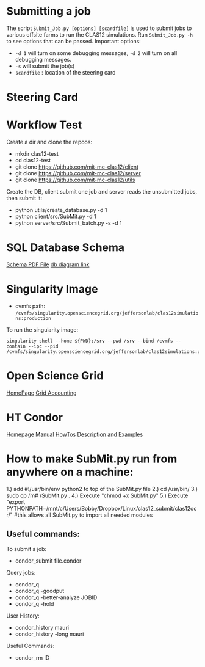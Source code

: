 # Submitting a job

The script  `Submit_Job.py [options] [scardfile]` is used to submit jobs to various offsite farms to run the CLAS12 simulations. Run `Submit_Job.py -h` to see options that can be passed. 
Important options:


* `-d 1` will turn on some debugging messages, `-d 2` will turn on all debugging messages. 
* `-s` will submit the job(s)  
*  `scardfile` : location of the steering card


# Steering Card




# Workflow Test


Create a dir and clone the repoos:
* mkdir clas12-test      
* cd clas12-test   
* git clone https://github.com/mit-mc-clas12/client  
* git clone https://github.com/mit-mc-clas12/server                
* git clone https://github.com/mit-mc-clas12/utils       

Create the DB, client submit one job and server reads the unsubmitted jobs, then submit it:

* python utils/create_database.py -d 1      
* python client/src/SubMit.py -d 1                                                                 
* python server/src/Submit_batch.py -s -d 1  



# SQL Database Schema

[Schema PDF File](CLAS12_Simulations_DB.pdf)
[db diagram link](https://dbdiagram.io/d/5c9b829bf7c5bb70c72f6c34)


# Singularity Image

* cvmfs path: ```/cvmfs/singularity.opensciencegrid.org/jeffersonlab/clas12simulations:production```

To run the singularity image:
```
singularity shell --home ${PWD}:/srv --pwd /srv --bind /cvmfs --contain --ipc --pid /cvmfs/singularity.opensciencegrid.org/jeffersonlab/clas12simulations:production
```

# Open Science Grid
[HomePage](https://support.opensciencegrid.org/support/home) [Grid Accounting](https://gracc.opensciencegrid.org/dashboard/db/gracc-home) 

# HT Condor

[Homepage](https://research.cs.wisc.edu/htcondor/index.html) [Manual](http://research.cs.wisc.edu/htcondor/manual/v8.8/contentsname.html) [HowTos](https://htcondor-wiki.cs.wisc.edu/index.cgi/wiki?p=HowToAdminRecipes) [Description and Examples](http://vivaldi.ll.iac.es/sieinvens/siepedia/pmwiki.php?n=HOWTOs.CondorSubmitFile)


# How to make SubMit.py run from anywhere on a machine:
1.) add #!/usr/bin/env python2 to top of the SubMit.py file
2.) cd /usr/bin/ 
3.) sudo cp /m# /SubMit.py .
4.) Execute "chmod +x SubMit.py"
5.) Execute "export PYTHONPATH=/mnt/c/Users/Bobby/Dropbox/Linux/clas12_submit/clas12ocr/" #this allows all SubMit.py to import all needed modules


Useful commands:
---------------------

To submit a job:

* condor_submit file.condor

Query jobs:

* condor_q
* condor_q -goodput 
* condor_q -better-analyze JOBID
* condor_q  -hold

User History:

* condor_history mauri
* condor_history -long mauri

Useful Commands:
* condor_rm ID


